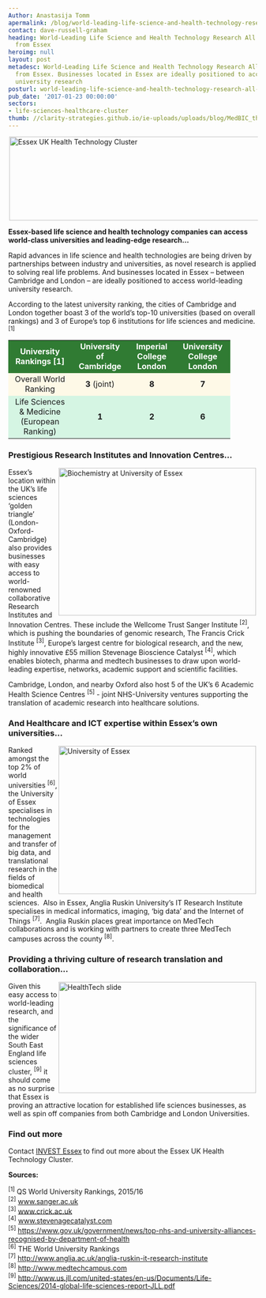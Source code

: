```yaml
---
Author: Anastasija Tomm
apermalink: /blog/world-leading-life-science-and-health-technology-research-all-accessible-from-essex
contact: dave-russell-graham
heading: World-Leading Life Science and Health Technology Research All Accessible
  from Essex
heroimg: null
layout: post
metadesc: World-Leading Life Science and Health Technology Research All Accessible
  from Essex. Businesses located in Essex are ideally positioned to access world-leading
  university research
posturl: world-leading-life-science-and-health-technology-research-all-accessible-from-essex
pub_date: '2017-01-23 00:00:00'
sectors:
- life-sciences-healthcare-cluster
thumb: //clarity-strategies.github.io/ie-uploads/uploads/blog/MedBIC_th.jpg
---
```


<p><img alt='Essex UK Health Technology Cluster' src='//clarity-strategies.github.io/ie-uploads/uploads/about/imageedit_1_3094217944_600.png' style='width: 600px; height: 170px; margin-left: 2px; margin-right: 2px;'/></p><p><strong>Essex-based life science and health technology companies can access world-class universities and leading-edge research…</strong></p><p>Rapid advances in life science and health technologies are being driven by partnerships between industry and universities, as novel research is applied to solving real life problems. And businesses located in Essex – between Cambridge and London – are ideally positioned to access world-leading university research.</p><p>According to the latest university ranking, the cities of Cambridge and London together boast 3 of the world’s top-10 universities (based on overall rankings) and 3 of Europe’s top 6 institutions for life sciences and medicine. <sup>[1]</sup></p><table align='center' border='0' cellpadding='1' cellspacing='0' style='width: 450px;'><tbody><tr bgcolor='#307b33'><td style='text-align: center;'><strong><span style='color:#FFFFFF;'>University Rankings [1]</span></strong></td><td style='text-align: center;'><strong><span style='color:#FFFFFF;'>University of Cambridge</span></strong></td><td style='text-align: center;'><strong><span style='color:#FFFFFF;'>Imperial College London</span></strong></td><td style='text-align: center;'><strong><span style='color:#FFFFFF;'>University College London</span></strong></td></tr><tr bgcolor='#FEF9E7'><td style='text-align: center;'>Overall World Ranking</td><td style='text-align: center;'><strong>3</strong> (joint)</td><td style='text-align: center;'><strong>8</strong></td><td style='text-align: center;'><strong>7</strong></td></tr><tr bgcolor='#D5F5E3'><td style='text-align: center;'>Life Sciences &amp; Medicine (European Ranking)</td><td style='text-align: center;'><strong>1</strong></td><td style='text-align: center;'><strong>2</strong></td><td style='text-align: center;'><strong>6</strong></td></tr></tbody></table><h3>Prestigious Research Institutes and Innovation Centres…</h3><p><img alt='Biochemistry at University of Essex' src='//clarity-strategies.github.io/ie-uploads/uploads/about/UG2011.biochemistry4_700.jpg' style='width: 400px; height: 299px; margin-left: 2px; margin-right: 2px; float: right;'/>Essex’s location within the UK’s life sciences ‘golden triangle’ (London-Oxford-Cambridge) also provides businesses with easy access to world-renowned collaborative Research Institutes and Innovation Centres. These include the Wellcome Trust Sanger Institute <sup>[2]</sup>, which is pushing the boundaries of genomic research, The Francis Crick Institute <sup>[3]</sup>, Europe’s largest centre for biological research, and the new, highly innovative £55 million Stevenage Bioscience Catalyst <sup>[4]</sup>, which enables biotech, pharma and medtech businesses to draw upon world-leading expertise, networks, academic support and scientific facilities.</p><p>Cambridge, London, and nearby Oxford also host 5 of the UK’s 6 Academic Health Science Centres <sup>[5]</sup> - joint NHS-University ventures supporting the translation of academic research into healthcare solutions.</p><h3>And Healthcare and ICT expertise within Essex’s own universities…</h3><p><img alt='University of Essex' src='//clarity-strategies.github.io/ie-uploads/uploads/about/DSC_2067edited_400.jpg' style='width: 400px; height: 300px; margin-left: 2px; margin-right: 2px; float: right;'/>Ranked amongst the top 2% of world universities <sup>[6]</sup>, the University of Essex specialises in technologies for the management and transfer of big data, and translational research in the fields of biomedical and health sciences.  Also in Essex, Anglia Ruskin University’s IT Research Institute specialises in medical informatics, imaging, ‘big data’ and the Internet of Things <sup>[7]</sup>.  Anglia Ruskin places great importance on MedTech collaborations and is working with partners to create three MedTech campuses across the county <sup>[8]</sup>.</p><h3>Providing a thriving culture of research translation and collaboration…</h3><p><img alt='HealthTech slide' src='//clarity-strategies.github.io/ie-uploads/uploads/blog/IE_HealthTech_Slideshow_logos_400.jpg' style='width: 400px; height: 225px; margin-left: 2px; margin-right: 2px; float: right;'/>Given this easy access to world-leading research, and the significance of the wider South East England life sciences cluster, <sup>[9]</sup> it should come as no surprise that Essex is proving an attractive location for established life sciences businesses, as well as spin off companies from both Cambridge and London Universities.</p><h3>Find out more</h3><p>Contact <a href='../index.html' target='_blank'>INVEST Essex</a><strong> </strong>to find out more about the Essex UK Health Technology Cluster.</p><p><strong>Sources:</strong></p><p><sup>[1]</sup> QS World University Rankings, 2015/16<br/><sup>[2]</sup> <a href='http://www.sanger.ac.uk/' target='_blank'>www.sanger.ac.uk</a>  <br/><sup>[3]</sup> <a href='https://www.crick.ac.uk/' target='_blank'>www.crick.ac.uk</a> <br/><sup>[4]</sup> <a href='http://www.stevenagecatalyst.com/' target='_blank'>www.stevenagecatalyst.com</a> <br/><sup>[5]</sup> <a href='https://www.gov.uk/government/news/top-nhs-and-university-alliances-recognised-by-department-of-health' target='_blank'>https://www.gov.uk/government/news/top-nhs-and-university-alliances-recognised-by-department-of-health</a> <br/><sup>[6]</sup> THE World University Rankings<br/><sup>[7]</sup> <a href='http://www.anglia.ac.uk/anglia-ruskin-it-research-institute' target='_blank'>http://www.anglia.ac.uk/anglia-ruskin-it-research-institute</a> <br/><sup>[8]</sup> <a href='http://www.medtechcampus.com' target='_blank'>http://www.medtechcampus.com</a> <br/><sup>[9]</sup> <a href='http://www.us.jll.com/united-states/en-us/Documents/Life-Sciences/2014-global-life-sciences-report-JLL.pdf' target='_blank'>http://www.us.jll.com/united-states/en-us/Documents/Life-Sciences/2014-global-life-sciences-report-JLL.pdf</a></p>